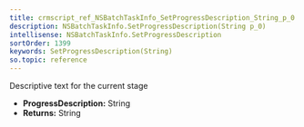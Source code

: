 ```yaml
---
title: crmscript_ref_NSBatchTaskInfo_SetProgressDescription_String_p_0
description: NSBatchTaskInfo.SetProgressDescription(String p_0)
intellisense: NSBatchTaskInfo.SetProgressDescription
sortOrder: 1399
keywords: SetProgressDescription(String)
so.topic: reference
---
```



Descriptive text for the current stage



* **ProgressDescription:** String
* **Returns:** String


